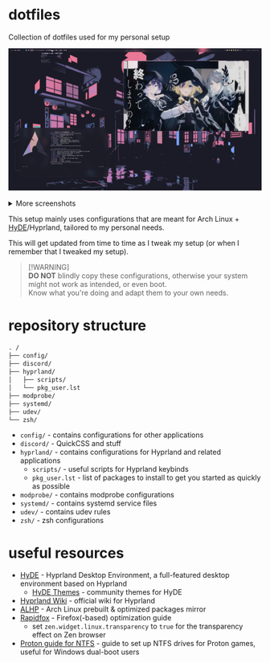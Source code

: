 # dotfiles

Collection of dotfiles used for my personal setup

![img](./.github/images/desktop_3.png)

<details>
  <summary>More screenshots</summary>
  <img src="./.github/images/desktop_1.png" alt="img" />
  <img src="./.github/images/desktop_2.png" alt="img" />
</details>

This setup mainly uses configurations that are meant for Arch Linux + [HyDE](https://github.com/HyDE-Project/HyDE)/Hyprland, tailored to my personal needs.

This will get updated from time to time as I tweak my setup (or when I remember that I tweaked my setup).

> [!WARNING]\
> **DO NOT** blindly copy these configurations, otherwise your system might not work as intended, or even boot.\
> Know what you're doing and adapt them to your own needs.

# repository structure

```
. /
├── config/
├── discord/
├── hyprland/
│   ├── scripts/
│   └── pkg_user.lst
├── modprobe/
├── systemd/
├── udev/
└── zsh/
```

- `config/` - contains configurations for other applications
- `discord/` - QuickCSS and stuff
- `hyprland/` - contains configurations for Hyprland and related applications
  - `scripts/` - useful scripts for Hyprland keybinds
  - `pkg_user.lst` - list of packages to install to get you started as quickly as possible
- `modprobe/` - contains modprobe configurations
- `systemd/` - contains systemd service files
- `udev/` - contains udev rules
- `zsh/` - zsh configurations

# useful resources

- [HyDE](https://github.com/HyDE-Project/HyDE) - Hyprland Desktop Environment, a full-featured desktop environment based on Hyprland
  - [HyDE Themes](https://github.com/HyDE-Project/hyde-themes) - community themes for HyDE
- [Hyprland Wiki](https://wiki.hyprland.org/) - official wiki for Hyprland
- [ALHP](https://somegit.dev/ALHP/ALHP.GO) - Arch Linux prebuilt & optimized packages mirror
- [Rapidfox](https://github.com/Eratas/rapidfox/wiki) - Firefox(-based) optimization guide
  - set `zen.widget.linux.transparency` to `true` for the transparency effect on Zen browser
- [Proton guide for NTFS](https://github.com/ValveSoftware/Proton/wiki/Using-a-NTFS-disk-with-Linux-and-Windows) - guide to set up NTFS drives for Proton games, useful for Windows dual-boot users
